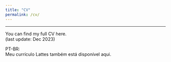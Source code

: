 ```yaml
---
title: "CV"
permalink: /cv/
---
```


------
You can find my full CV <a href="https://drive.google.com/file/d/1AeNhAtOLXVhdhoORTn6KpOhc5oFHFNTU/view" style="text-decoration: none">here</a>.<br>
(last update: Dec 2023)

PT-BR:<br>Meu currículo Lattes também está disponível <a href="http://lattes.cnpq.br/0908820044824584" style="text-decoration: none">aqui</a>.
